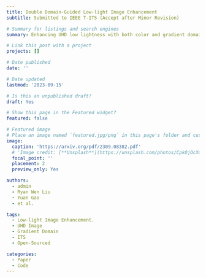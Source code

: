 ```yaml
---
title: Double Domain-Guided Low-light Image Enhancement
subtitle: Submitted to IEEE T-ITS (Accept after Minor Revision) 

# Summary for listings and search engines
summary: Enhancing UHD low lightness with both color and gradient domains in real time. 

# Link this post with a project
projects: []

# Date published
date: ''

# Date updated
lastmod: '2023-09-15'

# Is this an unpublished draft?
draft: Yes

# Show this page in the Featured widget?
featured: false

# Featured image
# Place an image named `featured.jpg/png` in this page's folder and customize its options here.
image:
  caption: 'https://arxiv.org/pdf/2309.08382.pdf'
  # 'Image credit: [**Unsplash**](https://unsplash.com/photos/CpkOjOcXdUY)'
  focal_point: ''
  placement: 2
  preview_only: Yes

authors:
  - admin
  - Ryan Wen Liu
  - Yuan Gao
  - et al.

tags:
  - Low-light Image Enhancement.
  - UHD Image
  - Gradient Domain
  - ITS
  - Open-Sourced

categories:
  - Paper
  - Code
---
```

